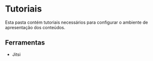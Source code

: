 # Tutoriais

Esta pasta contém tutoriais necessários para configurar o ambiente de apresentação dos conteúdos.

## Ferramentas
- Jitsi